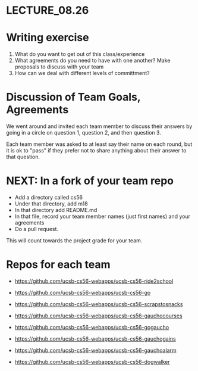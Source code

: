 # LECTURE_08.26


# Writing exercise

1. What do you want to get out of this class/experience
2. What agreements do you need to have with one another? Make proposals to discuss with your team
3. How can we deal with different levels of committment?

# Discussion of Team Goals, Agreements

We went around and invited each team member to discuss their answers by going in 
a circle on question 1, question 2, and then question 3.

Each team member was asked to at least say their name on each round, 
but it is ok to "pass" if they prefer not to share anything about their answer
to that question.   

# NEXT: In a fork of your team repo

* Add a directory called cs56
* Under that directory, add m18
* In that directory add README.md
* In that file, record your team member names (just first names) and your agreements
* Do a pull request.

This will count towards the project grade for your team.

# Repos for each team

* https://github.com/ucsb-cs56-webapps/ucsb-cs56-ride2school
* https://github.com/ucsb-cs56-webapps/ucsb-cs56-go
* https://github.com/ucsb-cs56-webapps/ucsb-cs56-scrapstosnacks
* https://github.com/ucsb-cs56-webapps/ucsb-cs56-gauchocourses

* https://github.com/ucsb-cs56-webapps/ucsb-cs56-gogaucho
* https://github.com/ucsb-cs56-webapps/ucsb-cs56-gauchogains
* https://github.com/ucsb-cs56-webapps/ucsb-cs56-gauchoalarm
* https://github.com/ucsb-cs56-webapps/ucsb-cs56-dogwalker
